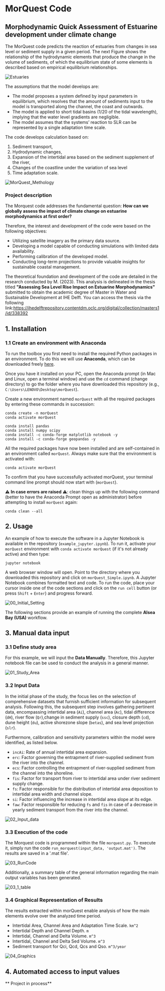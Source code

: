 # MorQuest Code
## Morphodynamic Quick Assessment of Estuarine development under climate change

The MorQuest code predicts the reaction of estuaries from changes in sea level or sediment supply in a given period. The next Figure shows the relationship of the hydrodynamic elements that produce the change in the volume of sediments, of which the equilibrium state of some elements is described based on empirical equilibrium relationships.

![Estuaries](https://github.com/mreyesc22/MorQuestCode/assets/43484469/f1890802-57ee-44f9-b8be-59ba0fa1fd85)

The assumptions that the model develops are:
-	The model proposes a system defined by input parameters in equilibrium, which resolves that the amount of sediments input to the model is transported along the channel, the coast and outwards.
-	The model is applied to short tidal basins (1/20 of the tidal wavelength), implying that the water level gradients are negligible.
-	The model assumes that the systems’ reaction to SLR can be represented by a single adaptation time scale.

The code develops calculation based on: 
1. Sediment transport, 
2. Hydrodynamic changes, 
3. Expansion of the intertidal area based on the sediment supplement of the river, 
4. Changes of the coastline under the variation of sea level
5. Time adaptation scale.

![MorQuest_Methology](https://github.com/mreyesc22/MorQuestCode/assets/43484469/706dc49b-a4cc-445e-a099-6ef70875ab8c)

### Project description

The Morquest code addresses the fundamental question: **How can we globally assess the impact of climate change on estuarine morphodynamics at first order?**

Therefore, the interest and development of the code were based on the following objectives:

- Utilizing satellite imagery as the primary data source.
- Developing a model capable of conducting simulations with limited data availability.
- Performing calibration of the developed model.
- Conducting long-term projections to provide valuable insights for sustainable coastal management.
  
The theoretical foundation and development of the code are detailed in the research conducted by M. (2023). This analysis is delineated in the thesis titled **"Assessing Sea Level Rise Impact on Estuarine Morphodynamics"** submitted to obtain the academic degree of Master in Water and Sustainable Development at IHE Delft. You can access the thesis via the following link:https://ihedelftrepository.contentdm.oclc.org/digital/collection/masters1/id/338392

## 1. Installation<a name="introduction"></a>

### 1.1 Create an environment with Anaconda

To run the toolbox you first need to install the required Python packages in an environment. To do this we will use **Anaconda**, which can be downloaded freely [here](https://www.anaconda.com/download/). 

Once you have it installed on your PC, open the Anaconda prompt (in Mac and Linux, open a terminal window) and use the `cd` command (change directory) to go the folder where you have downloaded this repository (e.g., `C:\Users\LENOVO\Desktop\morQuest`).

Create a new environment named `morQuest` with all the required packages by entering these commands in succession:

```
conda create -n morQuest
conda activate morQuest

conda install pandas
conda install numpy scipy
conda install -c conda-forge matplotlib notebook -y
conda install -c conda-forge geopandas -y
```
All the required packages have now been installed and are self-contained in an environment called `morQuest`. Always make sure that the environment is activated with:

```
conda activate morQuest
```

To confirm that you have successfully activated morQuest, your terminal command line prompt should now start with (`morQuest`).

:warning: **In case errors are raised** :warning:: clean things up with the following command (better to have the Anaconda Prompt open as administrator) before attempting to install `morQuest` again:
```
conda clean --all
```
## 2. Usage<a name="usage"></a>

An example of how to execute the software in a Jupyter Notebook is available in the repository (`example_jupyter.ipynb`). To run it, activate your `morQuest` environment with `conda activate morQuest` (if it's not already active) and then type:
```
jupyter notebook
```

A web browser window will open. Point to the directory where you downloaded this repository and click on `morQuest_Simple.ipynb`. A Jupyter Notebook combines formatted text and code. To run the code, place your cursor inside one of the code sections and click on the `run cell` button (or press `Shift` + `Enter`) and progress forward.

![00_Initial_Setting](https://github.com/mreyesc22/MorQuestCode/assets/43484469/715218dd-21e4-45fc-aaea-f6bc3d6a2328)

The following sections provide an example of running the complete **Alsea Bay (USA)** workflow.

## 3. Manual data input
### 3.1  Define study area
For this example, we will input the **Data Manually**. Therefore, this Jupyter notebook file can be used to conduct the analysis in a general manner.

![01_Study_Area](https://github.com/mreyesc22/MorQuestCode/assets/43484469/befb4739-d356-4691-98bc-aaa6e68f7bf0)

### 3.2 Input Data
In the initial phase of the study, the focus lies on the selection of comprehensive datasets that furnish sufficient information for subsequent analysis. Following this, the subsequent step involves gathering pertinent data, encompassing intertidal area (`Ai`), channel area (`Ac`), tidal difference (`dH`), river flow (`Qr`),change in sediment supply (`ssc`), closure depth (`cd`), dune height (`du`), active shorezone slope (`betas`), and sea level projection (`slr`). 

Furthermore, calibration and sensitivity parameters within the model were identified, as listed below.

- `incAi`: Rate of annual intertidal area expansion. 
- `erc`: Factor governing the entrapment of river-supplied sediment from the river into the channel.
- `ecs`: Factor controlling the entrapment of river-supplied sediment from the channel into the shoreline.
- `fis`: Factor for transport from river to intertidal area under river sediment supply change.
- `fs`: Factor responsible for the distribution of intertidal area deposition to intertidal area width and channel slope.
- `si`: Factor influencing the increase in intertidal area slope at its edge.
- `faw`: Factor responsible for reducing `fs` and `fis` in case of a decrease in yearly sediment transport from the river into the channel.

![02_Input_data](https://github.com/mreyesc22/MorQuestCode/assets/43484469/5f82c967-f00c-4f06-9faa-e52ee1215705)

### 3.3 Execution of the code

The Morquest code is programmed within the file `morquest.py`. To execute it, simply run the code `run_morquest(input_data, 'output.mat')`. The results are saved in a '.mat file'.

![03_RunCode](https://github.com/mreyesc22/MorQuestCode/assets/43484469/4961e34e-3ebb-422a-bd4f-0abd79def014)

Additionally, a summary table of the general information regarding the main output variables has been generated.

![03_1_table](https://github.com/mreyesc22/MorQuestCode/assets/43484469/b216c892-0466-477c-9eed-2fa82540fb66)

### 3.4 Graphical Representation of Results
The results extracted within morQuest enable analysis of how the main elements evolve over the analyzed time period.

- Intertidal Area, Channel Area and Adaptation Time Scale. `km^2`
- Intertidal Depth and Channel Depth. `m`
- Intertidal, Channel and Delta Volume. `m^3`
- Intertidal, Channel and Delta Sed Volume. `m^3`
- Sediment transport for Qci, Qcd, Qcs and Qso. `m^3/year`
  
![04_Graphics](https://github.com/mreyesc22/MorQuestCode/assets/43484469/4cee439d-58c8-4b1c-a0e5-cf460eab3c22)

## 4. Automated access to input values
** Project in process**






